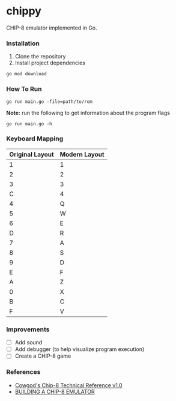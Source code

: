 # chippy

CHIP-8 emulator implemented in Go.

### Installation

1. Clone the repository
2. Install project dependencies

```
go mod download
```

### How To Run

```
go run main.go -file=path/to/rom
```

**Note:** run the following to get information about the program flags

```
go run main.go -h
```

### Keyboard Mapping

| Original Layout | Modern Layout |
| --------------- | ------------- |
| 1               | 1             |
| 2               | 2             |
| 3               | 3             |
| C               | 4             |
| 4               | Q             |
| 5               | W             |
| 6               | E             |
| D               | R             |
| 7               | A             |
| 8               | S             |
| 9               | D             |
| E               | F             |
| A               | Z             |
| 0               | X             |
| B               | C             |
| F               | V             |

### Improvements

- [ ] Add sound
- [ ] Add debugger (to help visualize program execution)
- [ ] Create a CHIP-8 game

### References

- [Cowgod's Chip-8 Technical Reference v1.0](http://devernay.free.fr/hacks/chip8/C8TECH10.HTM)
- [BUILDING A CHIP-8 EMULATOR](https://austinmorlan.com/posts/chip8_emulator/)
